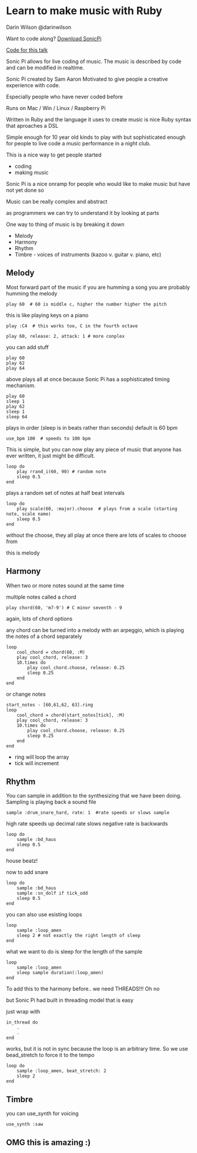# Learn to make music with Ruby
Darin Wilson @darinwilson

Want to code along?
[Download SonicPi](http://sonic-pi.net)

[Code for this talk](http://bit.ly/SonicPiExamples)

Sonic Pi allows for live coding of music.  The music is described by code and can be modified in realtime.

Sonic Pi created by Sam Aaron
Motivated to give people a creative experience with code.

Especially people who have never coded before

Runs on Mac / Win / Linux / Raspberry Pi

Written in Ruby and the language it uses to create music is nice Ruby syntax that aproaches a DSL

Simple enough for 10 year old kinds to play with but sophisticated enough for people to live code a music performance in a night club.

This is a nice way to get people started

* coding
* making music

Sonic Pi is a nice onramp for people who would like to make music but have not yet done so

Music can be really complex and abstract

as programmers we can try to understand it by looking at parts

One way to thing of music is by breaking it down

* Melody
* Harmony
* Rhythm
* Timbre - voices of instruments (kazoo v. guitar v. piano, etc)

## Melody

Most forward part of the music
if you are humming a song you are probably humming the melody

    play 60  # 60 is middle c, higher the number higher the pitch

this is like playing keys on a piano

    play :C4  # this works too, C in the fourth octave

    play 60, release: 2, attack: 1 # more conplex

you can add stuff

    play 60
    play 62
    play 64

above plays all at once because Sonic Pi has a sophisticated timing mechanism.

    play 60
    sleep 1
    play 62
    sleep 1
    sleep 64

plays in order (sleep is in beats rather than seconds)
default is 60 bpm

    use_bpm 100  # speeds to 100 bpm

This is simple, but you can now play any piece of music that anyone has ever written, it just might be difficult.

    loop do
        play rrand_i(60, 90) # random note
        sleep 0.5
    end

plays a random set of notes at half beat intervals

    loop do
        play scale(60, :major).choose  # plays from a scale (starting note, scale name)
        sleep 0.5
    end

without the choose, they all play at once
there are lots of scales to choose from

this is melody

## Harmony

When two or more notes sound at the same time

multiple notes called a chord

    play chord(60, 'm7-9') # C minor seventh - 9

again, lots of chord options

any chord can be turned into a melody with an arpeggio, which is playing the notes of a chord separately

    loop
        cool_chord = chord(60, :M)
        play cool_chord, release: 3
        10.times do
            play cool_chord.choose, release: 0.25
            sleep 0.25
        end
    end


or change notes

    start_notes - [60,61,62, 63].ring
    loop
        cool_chord = chord(start_notes[tick], :M)
        play cool_chord, release: 3
        10.times do
            play cool_chord.choose, release: 0.25
            sleep 0.25
        end
    end

* ring will loop the array
* tick will increment

## Rhythm

You can sample in addition to the synthesizing that we have been doing.
 Sampling is playing back a sound file

    sample :drum_snare_hard, rate: 1  #rate speeds or slows sample

high rate speeds up
decimal rate slows
negative rate is backwards

    loop do
        sample :bd_haus
        sleep 0.5
    end

house beatz!

now to add snare

    loop do
        sample :bd_haus
        sample :sn_dolf if tick_odd
        sleep 0.5
    end

you can also use esisting loops

    loop
        sample :loop_amen
        sleep 2 # not exactly the right length of sleep
    end

what we want to do is sleep for the length of the sample

    loop
        sample :loop_amen
        sleep sample duration(:loop_amen)
    end

To add this to the harmony before.. we need THREADS!!!  Oh no

but Sonic Pi had built in threading model that is easy

just wrap with

    in_thread do
        .
        .
    end

works, but it is not in sync because the loop is an arbitrary time.  So we use bead_stretch to force it to the tempo

    loop do
        sample :loop_amen, beat_stretch: 2
        sleep 2
    end

## Timbre

you can use_synth for voicing

    use_synth :saw

## OMG this is amazing :)
